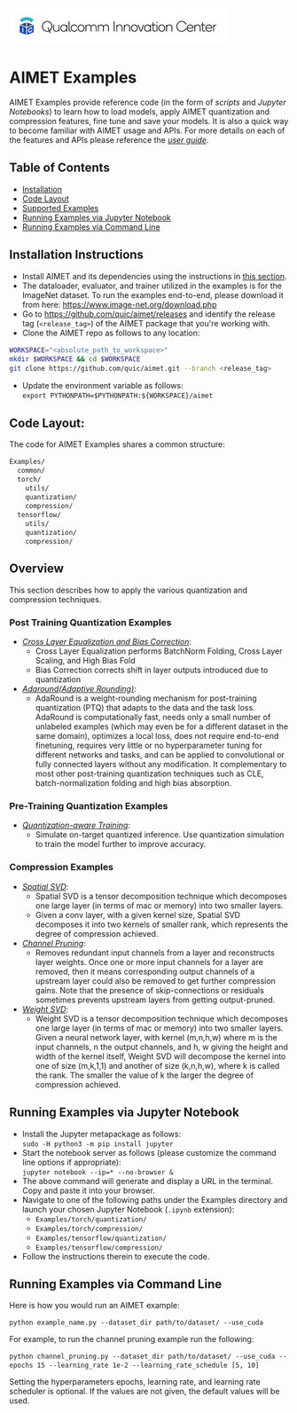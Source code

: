 ![Qualcomm Innovation Center, Inc.](../Docs/images/logo-quic-on@h68.png)

# AIMET Examples
AIMET Examples provide reference code (in the form of *scripts* and *Jupyter Notebooks*) to learn how to load models, apply AIMET quantization and compression features, fine tune and save your models. It is also a quick way to become familiar with AIMET usage and APIs. For more details on each of the features and APIs please reference the _[user guide](https://quic.github.io/aimet-pages/releases/1.19.1/user_guide/index.html#api-documentation-and-usage-examples)_.

## Table of Contents
- [Installation](#installation-instructions)
- [Code Layout](#code-layout)
- [Supported Examples](#supported-examples)
- [Running Examples via Jupyter Notebook](#running-examples-via-jupyter-notebook)
- [Running Examples via Command Line](#running-examples-via-command-line)

## Installation Instructions
- Install AIMET and its dependencies using the instructions in [this section](../README.md#installation-instructions).
- The dataloader, evaluator, and trainer utilized in the examples is for the ImageNet dataset. To run the examples end-to-end, please download it from here: https://www.image-net.org/download.php 
- Go to https://github.com/quic/aimet/releases and identify the release tag (`<release_tag>`) of the AIMET package that you're working with.
- Clone the AIMET repo as follows to any location:
```bash
WORKSPACE="<absolute_path_to_workspace>"
mkdir $WORKSPACE && cd $WORKSPACE
git clone https://github.com/quic/aimet.git --branch <release_tag>
```
- Update the environment variable as follows:  
`export PYTHONPATH=$PYTHONPATH:${WORKSPACE}/aimet`

## Code Layout:
The code for AIMET Examples shares a common structure:
```
Examples/
  common/
  torch/
    utils/
    quantization/
    compression/
  tensorflow/
    utils/
    quantization/
    compression/
```

## Overview
This section describes how to apply the various quantization and compression techniques.

### Post Training Quantization Examples 
-   _[Cross Layer Equalization and Bias Correction](https://github.com/quic/aimet/blob/develop/Examples/torch/quantization/cle_bc.py)_: 
      - Cross Layer Equalization performs BatchNorm Folding, Cross Layer Scaling, and High Bias Fold
      - Bias Correction corrects shift in layer outputs introduced due to quantization
-   _[Adaround(Adaptive Rounding)](https://github.com/quic/aimet/blob/develop/Examples/torch/quantization/adaround.py)_: 
      -  AdaRound is a weight-rounding mechanism for post-training quantization (PTQ) that adapts to the data and the task loss. AdaRound is computationally fast, needs only a small number of unlabeled examples (which may even be for a different dataset in the same domain), optimizes a local loss, does not require end-to-end finetuning, requires very little or no hyperparameter tuning for different networks and tasks, and can be applied to convolutional or fully connected layers without any modification. It complementary to most other post-training quantization techniques such as CLE, batch-normalization folding and high bias absorption. 

### Pre-Training Quantization Examples
-   _[Quantization-aware Training](https://github.com/quic/aimet/blob/develop/Examples/torch/quantization/quantization_aware_training.py)_:  
      -  Simulate on-target quantized inference. Use quantization simulation to train the model further to improve accuracy. 

### Compression Examples
-   _[Spatial SVD](https://github.com/quic/aimet/blob/develop/Examples/torch/compression/spatial_svd.py)_: 
    - Spatial SVD is a tensor decomposition technique which decomposes one large layer (in terms of mac or memory) into two smaller layers.
    - Given a conv layer, with a given kernel size, Spatial SVD decomposes it into two kernels of smaller rank, which represents the degree of compression achieved.
-   _[Channel Pruning](https://github.com/quic/aimet/blob/develop/Examples/torch/compression/channel_pruning.py)_: 
    -  Removes redundant input channels from a layer and reconstructs layer weights. Once one or more input channels for a layer are removed, then it means corresponding output channels of a upstream layer could also be removed to get further compression gains. Note that the presence of skip-connections or residuals sometimes prevents upstream layers from getting output-pruned.
-   _[Weight SVD](https://github.com/quic/aimet/blob/develop/Examples/torch/compression/weight_svd.py)_: 
    - Weight SVD is a tensor decomposition technique which decomposes one large layer (in terms of mac or memory) into two smaller layers. Given a neural network layer, with kernel (m,n,h,w) where m is the input channels, n the output channels, and h, w giving the height and width of the kernel itself, Weight SVD will decompose the kernel into one of size (m,k,1,1) and another of size (k,n,h,w), where k is called the rank. The smaller the value of k the larger the degree of compression achieved.

## Running Examples via Jupyter Notebook
- Install the Jupyter metapackage as follows:  
`sudo -H python3 -m pip install jupyter`  
- Start the notebook server as follows (please customize the command line options if appropriate):  
`jupyter notebook --ip=* --no-browser &`
- The above command will generate and display a URL in the terminal. Copy and paste it into your browser.
- Navigate to one of the following paths under the Examples directory and launch your chosen Jupyter Notebook (`.ipynb` extension):
  - `Examples/torch/quantization/`
  - `Examples/torch/compression/`
  - `Examples/tensorflow/quantization/`
  - `Examples/tensorflow/compression/`
- Follow the instructions therein to execute the code.

## Running Examples via Command Line
Here is how you would run an AIMET example:
```
python example_name.py --dataset_dir path/to/dataset/ --use_cuda 
``` 
For example, to run the channel pruning example run the following: 
```
python channel_pruning.py --dataset_dir path/to/dataset/ --use_cuda --epochs 15 --learning_rate 1e-2 --learning_rate_schedule [5, 10]
``` 
Setting the hyperparameters epochs, learning rate, and learning rate scheduler is optional. If the values are not given, the default values will be used.
